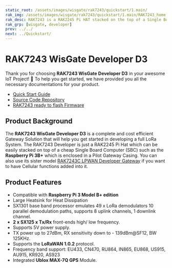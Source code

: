 ```yaml
---
static_root: /assets/images/wisgate/rak7243/quickstart/1.main/
rak_img: /assets/images/wisgate/rak7243/quickstart/1.main/RAK7243_home.png
rak_desc: RAK7243 is a RAK2245 Pi HAT stacked on the top of a Single Board Computer (SBC) such as Raspberry Pi 3B+ which is enclosed in a Pilot Gateway Casing. It comes with a built-in GPS and a large heat sink for thermal dissipation.
rak_grp: [wisgate, developer]
prev: ../../
next: ../Quickstart/
---
```


# RAK7243 WisGate Developer D3
Thank you for choosing **RAK7243 WisGate Developer D3** in your awesome IoT Project! 🎉 To help you get started, we have provided you all the necessary documentations for your product.

* [Quick Start Guide](../Quickstart/)
* [Source Code Repository](https://github.com/RAKWireless/rak_common_for_gateway)
* [RAK7243 ready to flash Firmware](https://downloads.rakwireless.com/LoRa/Pilot-Gateway-Pro-RAK7243/Firmware/RAK7243_Latest_Firmware.zip)

## Product Background

The **RAK7243 WisGate Developer D3** is a complete and cost efficient Gateway Solution that will help you get started in developing a full LoRa System. The RAK7243 Developer is just a RAK2245 Pi Hat which can be easily stacked on top of a cheap Single Board Computer (SBC) such as the **Raspberry Pi 3B+** which is enclosed in a Pilot Gateway Casing. You can also use its sister model [RAK7243C LPWAN Developer Gateway](https://store.rakwireless.com/products/rak7243c-pilot-gateway) if you want to have Cellular functions added into it.



## Product Features

- Compatible with **Raspberry Pi 3 Model B+ edition**
- Large Heatsink for Heat Dissipation
- SX1301 base band processor emulates 49 x LoRa demodulators 10 parallel demodulation paths, supports 8 uplink channels, 1 downlink channel.
- **2 x SX125 x Tx/Rx** front-ends high/ low frequency.
- Supports 5V power supply.
- TX power up to 27dBm, RX sensitivity down to - 139dBm@SF12, BW 125KHz.
- Supports the **LoRaWAN 1.0.2** protocol.
- Frequency band support: EU433, CN470, RU864, IN865, EU868, US915, AU915, KR920, AS923
- Integrated **Ublox MAX-7Q GPS** Module.
